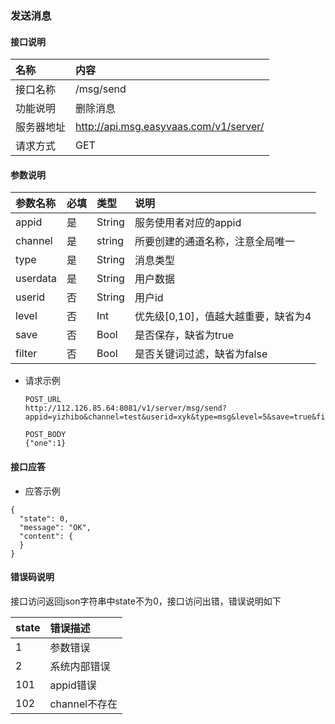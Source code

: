 ### 发送消息
#### 接口说明

| 名称 | 内容 | 
|:--|:--|
| 接口名称     | /msg/send | 
| 功能说明|   删除消息   |
| 服务器地址| http://api.msg.easyvaas.com/v1/server/ |
| 请求方式| GET |

#### 参数说明

| 参数名称 | 必填 | 类型 |说明 |
|:--|:--|:--|:--|
| appid      | 是 | String | 服务使用者对应的appid |
| channel| 是      |   string | 所要创建的通道名称，注意全局唯一 |
| type      | 是 | String | 消息类型 |
| userdata      | 是 | String | 用户数据 |
| userid      | 否 | String | 用户id |
| level      | 否 | Int | 优先级[0,10]，值越大越重要，缺省为4 |
| save      | 否 | Bool | 是否保存，缺省为true |
| filter      | 否 | Bool | 是否关键词过滤，缺省为false |


* 请求示例

	```
	POST_URL 
	http://112.126.85.64:8081/v1/server/msg/send?appid=yizhibo&channel=test&userid=xyk&type=msg&level=5&save=true&filter=false

    POST_BODY 
    {"one":1}
	```

#### 接口应答

* 应答示例

```
{
  "state": 0,
  "message": "OK",
  "content": {
  }
}
```


#### 错误码说明
接口访问返回json字符串中state不为0，接口访问出错，错误说明如下

| state | 错误描述 | 
|:--|:--| 
| 1     | 参数错误 | 
| 2     | 系统内部错误 |
| 101   | appid错误 |
| 102   | channel不存在 |




